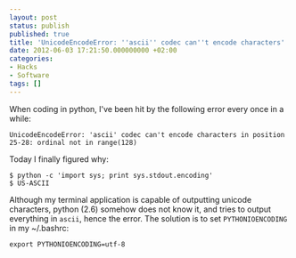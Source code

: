 ```yaml
---
layout: post
status: publish
published: true
title: 'UnicodeEncodeError: ''ascii'' codec can''t encode characters'
date: 2012-06-03 17:21:50.000000000 +02:00
categories:
- Hacks
- Software
tags: []
---
```

When coding in python, I've been hit by the following error every once in a while:

```
UnicodeEncodeError: 'ascii' codec can't encode characters in position 25-28: ordinal not in range(128)
```

Today I finally figured why:

```
$ python -c 'import sys; print sys.stdout.encoding'
$ US-ASCII
```

Although my terminal application is capable of outputting unicode characters, python (2.6) somehow does not know it, and tries to output everything in `ascii`, hence the error. The solution is to set `PYTHONIOENCODING` in my ~/.bashrc:

```
export PYTHONIOENCODING=utf-8
```

